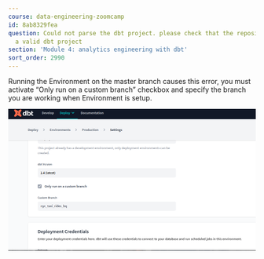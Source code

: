 ```yaml
---
course: data-engineering-zoomcamp
id: 8ab8329fea
question: Could not parse the dbt project. please check that the repository contains
  a valid dbt project
section: 'Module 4: analytics engineering with dbt'
sort_order: 2990
---
```


Running the Environment on the master branch causes this error, you must activate “Only run on a custom branch” checkbox and specify the branch you are working when Environment is setup.

![Image](images/data-engineering-zoomcamp/image_403eb7c5.png)

